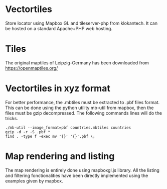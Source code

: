 # Vectortiles
Store locator using Mapbox GL and tileserver-php from klokantech.
It can be hosted on a standard Apache+PHP web hosting.

# Tiles
The original maptiles of Leipzig-Germany has been downloaded from https://openmaptiles.org/

# Vectortiles in xyz format
For better performance, the .mbtiles must be extracted to .pbf files format. This can be done using the python utility mb-util from mapbox, then the files must be gzip decompressed. The following commands lines will do the tricks.

```
./mb-util --image_format=pbf countries.mbtiles countries
gzip -d -r -S .pbf *
find . -type f -exec mv '{}' '{}'.pbf \;
```
# Map rendering and listing
The map rendering is entirely done using mapboxgl.js library. All the listing and filtering fonctionalities have been directly implemented using the examples given by mapbox.
